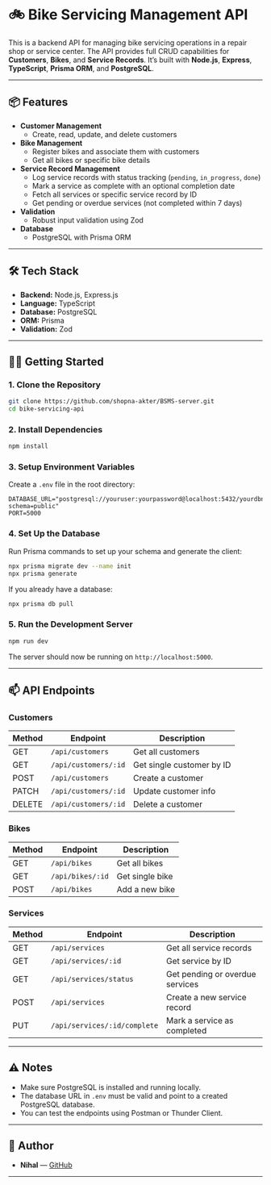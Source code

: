 # 🚲 Bike Servicing Management API

This is a backend API for managing bike servicing operations in a repair shop or service center. The API provides full CRUD capabilities for **Customers**, **Bikes**, and **Service Records**. It’s built with **Node.js**, **Express**, **TypeScript**, **Prisma ORM**, and **PostgreSQL**.

---

## 📦 Features

- **Customer Management**
  - Create, read, update, and delete customers
- **Bike Management**
  - Register bikes and associate them with customers
  - Get all bikes or specific bike details
- **Service Record Management**
  - Log service records with status tracking (`pending`, `in_progress`, `done`)
  - Mark a service as complete with an optional completion date
  - Fetch all services or specific service record by ID
  - Get pending or overdue services (not completed within 7 days)
- **Validation**
  - Robust input validation using Zod
- **Database**
  - PostgreSQL with Prisma ORM

---

## 🛠️ Tech Stack

- **Backend:** Node.js, Express.js
- **Language:** TypeScript
- **Database:** PostgreSQL
- **ORM:** Prisma
- **Validation:** Zod

---

## 🧑‍💻 Getting Started

### 1. Clone the Repository

```bash
git clone https://github.com/shopna-akter/BSMS-server.git
cd bike-servicing-api
```

### 2. Install Dependencies

```bash
npm install
```

### 3. Setup Environment Variables

Create a `.env` file in the root directory:

```env
DATABASE_URL="postgresql://youruser:yourpassword@localhost:5432/yourdbname?schema=public"
PORT=5000
```

### 4. Set Up the Database

Run Prisma commands to set up your schema and generate the client:

```bash
npx prisma migrate dev --name init
npx prisma generate
```

If you already have a database:

```bash
npx prisma db pull
```

### 5. Run the Development Server

```bash
npm run dev
```

The server should now be running on `http://localhost:5000`.

---

## 📫 API Endpoints

### Customers

| Method | Endpoint             | Description                  |
|--------|----------------------|------------------------------|
| GET    | `/api/customers`     | Get all customers            |
| GET    | `/api/customers/:id` | Get single customer by ID    |
| POST   | `/api/customers`     | Create a customer            |
| PATCH  | `/api/customers/:id` | Update customer info         |
| DELETE | `/api/customers/:id` | Delete a customer            |

### Bikes

| Method | Endpoint        | Description              |
|--------|-----------------|--------------------------|
| GET    | `/api/bikes`    | Get all bikes            |
| GET    | `/api/bikes/:id`| Get single bike          |
| POST   | `/api/bikes`    | Add a new bike           |

### Services

| Method | Endpoint                          | Description                          |
|--------|-----------------------------------|--------------------------------------|
| GET    | `/api/services`                   | Get all service records              |
| GET    | `/api/services/:id`               | Get service by ID                    |
| GET    | `/api/services/status`            | Get pending or overdue services      |
| POST   | `/api/services`                   | Create a new service record          |
| PUT    | `/api/services/:id/complete`      | Mark a service as completed          |

---

## ⚠️ Notes

- Make sure PostgreSQL is installed and running locally.
- The database URL in `.env` must be valid and point to a created PostgreSQL database.
- You can test the endpoints using Postman or Thunder Client.

---

## 🙌 Author

- **Nihal** — [GitHub](https://github.com/shopna-akter)

---
